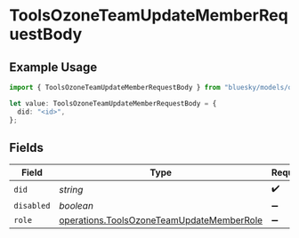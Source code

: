 # ToolsOzoneTeamUpdateMemberRequestBody

## Example Usage

```typescript
import { ToolsOzoneTeamUpdateMemberRequestBody } from "bluesky/models/operations";

let value: ToolsOzoneTeamUpdateMemberRequestBody = {
  did: "<id>",
};
```

## Fields

| Field                                                                                                  | Type                                                                                                   | Required                                                                                               | Description                                                                                            |
| ------------------------------------------------------------------------------------------------------ | ------------------------------------------------------------------------------------------------------ | ------------------------------------------------------------------------------------------------------ | ------------------------------------------------------------------------------------------------------ |
| `did`                                                                                                  | *string*                                                                                               | :heavy_check_mark:                                                                                     | N/A                                                                                                    |
| `disabled`                                                                                             | *boolean*                                                                                              | :heavy_minus_sign:                                                                                     | N/A                                                                                                    |
| `role`                                                                                                 | [operations.ToolsOzoneTeamUpdateMemberRole](../../models/operations/toolsozoneteamupdatememberrole.md) | :heavy_minus_sign:                                                                                     | N/A                                                                                                    |